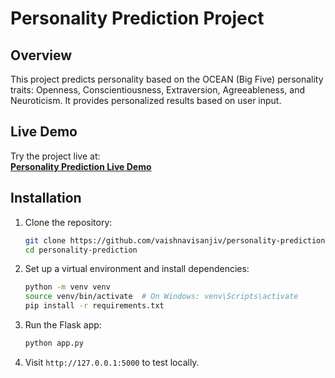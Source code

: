 # Personality Prediction Project

## Overview
This project predicts personality based on the OCEAN (Big Five) personality traits: Openness, Conscientiousness, Extraversion, Agreeableness, and Neuroticism. It provides personalized results based on user input.

## Live Demo
Try the project live at:  
[**Personality Prediction Live Demo**](https://personality-prediction-8cvz.onrender.com/)

## Installation

1. Clone the repository:
   ```bash
   git clone https://github.com/vaishnavisanjiv/personality-prediction.git
   cd personality-prediction
   ```

2. Set up a virtual environment and install dependencies:
   ```bash
   python -m venv venv
   source venv/bin/activate  # On Windows: venv\Scripts\activate
   pip install -r requirements.txt
   ```

3. Run the Flask app:
   ```bash
   python app.py
   ```

4. Visit `http://127.0.0.1:5000` to test locally.

